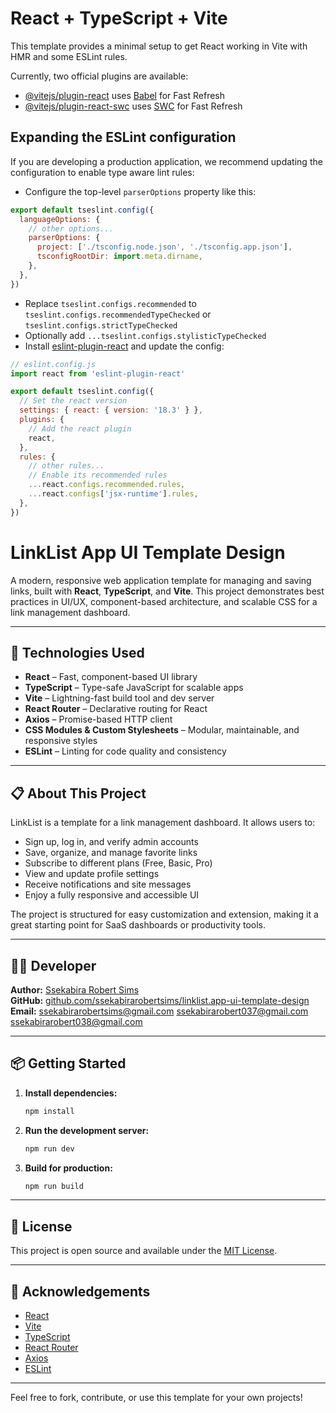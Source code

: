 # React + TypeScript + Vite

This template provides a minimal setup to get React working in Vite with HMR and some ESLint rules.

Currently, two official plugins are available:

- [@vitejs/plugin-react](https://github.com/vitejs/vite-plugin-react/blob/main/packages/plugin-react/README.md) uses [Babel](https://babeljs.io/) for Fast Refresh
- [@vitejs/plugin-react-swc](https://github.com/vitejs/vite-plugin-react-swc) uses [SWC](https://swc.rs/) for Fast Refresh

## Expanding the ESLint configuration

If you are developing a production application, we recommend updating the configuration to enable type aware lint rules:

- Configure the top-level `parserOptions` property like this:

```js
export default tseslint.config({
  languageOptions: {
    // other options...
    parserOptions: {
      project: ['./tsconfig.node.json', './tsconfig.app.json'],
      tsconfigRootDir: import.meta.dirname,
    },
  },
})
```

- Replace `tseslint.configs.recommended` to `tseslint.configs.recommendedTypeChecked` or `tseslint.configs.strictTypeChecked`
- Optionally add `...tseslint.configs.stylisticTypeChecked`
- Install [eslint-plugin-react](https://github.com/jsx-eslint/eslint-plugin-react) and update the config:

```js
// eslint.config.js
import react from 'eslint-plugin-react'

export default tseslint.config({
  // Set the react version
  settings: { react: { version: '18.3' } },
  plugins: {
    // Add the react plugin
    react,
  },
  rules: {
    // other rules...
    // Enable its recommended rules
    ...react.configs.recommended.rules,
    ...react.configs['jsx-runtime'].rules,
  },
})
```

# LinkList App UI Template Design

A modern, responsive web application template for managing and saving links, built with **React**, **TypeScript**, and **Vite**. This project demonstrates best practices in UI/UX, component-based architecture, and scalable CSS for a link management dashboard.

---

## 🚀 Technologies Used

- **React** – Fast, component-based UI library
- **TypeScript** – Type-safe JavaScript for scalable apps
- **Vite** – Lightning-fast build tool and dev server
- **React Router** – Declarative routing for React
- **Axios** – Promise-based HTTP client
- **CSS Modules & Custom Stylesheets** – Modular, maintainable, and responsive styles
- **ESLint** – Linting for code quality and consistency

---

## 📋 About This Project

LinkList is a template for a link management dashboard. It allows users to:

- Sign up, log in, and verify admin accounts
- Save, organize, and manage favorite links
- Subscribe to different plans (Free, Basic, Pro)
- View and update profile settings
- Receive notifications and site messages
- Enjoy a fully responsive and accessible UI

The project is structured for easy customization and extension, making it a great starting point for SaaS dashboards or productivity tools.

---

## 👨‍💻 Developer

**Author:** [Ssekabira Robert Sims](https://github.com/ssekabirarobertsims)  
**GitHub:** [github.com/ssekabirarobertsims/linklist.app-ui-template-design](https://github.com/ssekabirarobertsims/linklist.app-ui-template-design)  
**Email:** <ssekabirarobertsims@gmail.com> <ssekabirarobert037@gmail.com> <ssekabirarobert038@gmail.com>

---

## 📦 Getting Started

1. **Install dependencies:**

   ```bash
   npm install
   ```

2. **Run the development server:**

   ```bash
   npm run dev
   ```

3. **Build for production:**

   ```bash
   npm run build
   ```

---

## 📄 License

This project is open source and available under the [MIT License](LICENSE).

---

## 🙏 Acknowledgements

- [React](https://react.dev/)
- [Vite](https://vitejs.dev/)
- [TypeScript](https://www.typescriptlang.org/)
- [React Router](https://reactrouter.com/)
- [Axios](https://axios-http.com/)
- [ESLint](https://eslint.org/)

---

Feel free to fork, contribute, or use this template for your own projects!
